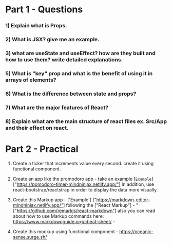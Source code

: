 # Part 1 - Questions

### 1) Explain what is Props.
### 2) What is JSX? give me an example.
### 3) what are useState and useEffect? how are they built and how to use them? write detailed explanations.
### 5) What is "key" prop and what is the benefit of using it in arrays of elements?
### 6) What is the difference between state and props?
### 7) What are the major features of React?
### 8) Explain what are the main structure of react files ex. Src/App and their effect on react.


# Part 2 - Practical

1) Create a ticker that increments value every second. create it using functional component.

2) Create an app like the promodoro app - take an example 
[`Example`] ["https://pomodoro-timer-mindninjax.netlify.app/"]
In addition, use react-bootstrap/reactstrap in order to display the data more visually.

3) Create this Markup app - ['Example'] ["https://markdown-editor-mindninjax.netlify.app/"] following the ["React Markup"] - "["https://github.com/remarkjs/react-markdown"] also you can read about how to use Markup commands here: https://www.markdownguide.org/cheat-sheet/ -

4) Create this mockup using functional component - https://oceanic-sense.surge.sh/ 

